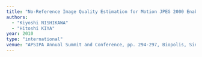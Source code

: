 ```yaml
---
title: "No-Reference Image Quality Estimation for Motion JPEG 2000 Enabling Precise Estimation of PSNR Values"
authors:
  - "Kiyoshi NISHIKAWA"
  - "Hitoshi KIYA"
year: 2010
type: "international"
venue: "APSIPA Annual Summit and Conference, pp. 294-297, Biopolis, Singapore, 2010-12-15."
---
```

